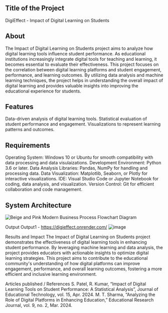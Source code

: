 ## Title of the Project
DigiEffect - Impact of Digital Learning on Students

## About
The Impact of Digital Learning on Students project aims to analyze how digital learning tools influence student performance. As educational institutions increasingly integrate digital tools for teaching and learning, it becomes essential to evaluate their effectiveness. This project focuses on the correlation between digital learning platforms and student engagement, performance, and learning outcomes. By utilizing data analysis and machine learning techniques, the project helps in understanding the overall impact of digital learning and provides valuable insights into improving the educational experience for students.

## Features
Data-driven analysis of digital learning tools.
Statistical evaluation of student performance and engagement.
Visualizations to represent learning patterns and outcomes.

## Requirements
Operating System: Windows 10 or Ubuntu for smooth compatibility with data processing and data visulaizations.
Development Environment: Python 3.6 or later.
Data Analysis Libraries: Pandas, NumPy for handling and processing data.
Data Visualization: Matplotlib, Seaborn, or Plotly for interactive visualizations.
IDE: Visual Studio Code or Jupyter Notebook for coding, data analysis, and visualization.
Version Control: Git for efficient collaboration and code management.

## System Architecture
![Beige and Pink Modern Business Process Flowchart Diagram](https://github.com/user-attachments/assets/e6a344f1-e472-4d8e-8f19-e7bfbc2322c1)

Output
Output1 - https://digieffect.onrender.com/
![image](https://github.com/user-attachments/assets/0685ab4d-0e0d-4481-8d44-4d5e80c9cb49)


Results and Impact
The Impact of Digital Learning on Students project demonstrates the effectiveness of digital learning tools in enhancing student performance. By leveraging machine learning and data analysis, the project provides educators with actionable insights to optimize digital learning strategies. This project aims to contribute to the educational community's understanding of how digital platforms can improve engagement, performance, and overall learning outcomes, fostering a more efficient and inclusive learning environment.

Articles published / References
S. Patel, R. Kumar, “Impact of Digital Learning Tools on Student Performance: A Statistical Analysis”, Journal of Educational Technology, vol. 15, Apr. 2024.
M. T. Sharma, “Analyzing the Role of Digital Platforms in Enhancing Education,” Educational Research Journal, vol. 9, no. 2, Mar. 2024.





